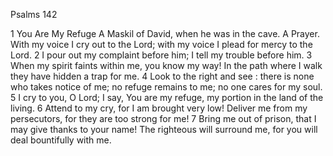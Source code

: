 Psalms 142

1	You Are My Refuge A Maskil of David, when he was in the cave. A Prayer. With my voice I cry out to the Lord; with my voice I plead for mercy to the Lord.
2	I pour out my complaint before him; I tell my trouble before him.
3	When my spirit faints within me, you know my way! In the path where I walk they have hidden a trap for me.
4	Look to the right and see : there is none who takes notice of me; no refuge remains to me; no one cares for my soul.
5	I cry to you, O Lord; I say, You are my refuge, my portion in the land of the living.
6	Attend to my cry, for I am brought very low! Deliver me from my persecutors, for they are too strong for me!
7	Bring me out of prison, that I may give thanks to your name! The righteous will surround me, for you will deal bountifully with me.

